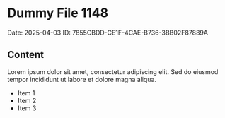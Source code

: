 # Dummy File 1148

Date: 2025-04-03
ID: 7855CBDD-CE1F-4CAE-B736-3BB02F87889A

## Content

Lorem ipsum dolor sit amet, consectetur adipiscing elit.
Sed do eiusmod tempor incididunt ut labore et dolore magna aliqua.

* Item 1
* Item 2
* Item 3
